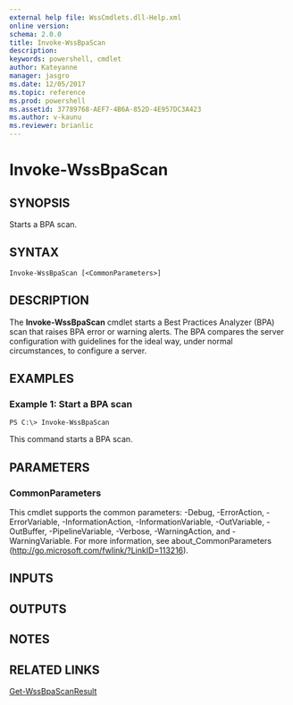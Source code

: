 ```yaml
---
external help file: WssCmdlets.dll-Help.xml
online version: 
schema: 2.0.0
title: Invoke-WssBpaScan
description: 
keywords: powershell, cmdlet
author: Kateyanne
manager: jasgro
ms.date: 12/05/2017
ms.topic: reference
ms.prod: powershell
ms.assetid: 37789768-AEF7-4B6A-852D-4E957DC3A423
ms.author: v-kaunu
ms.reviewer: brianlic
---
```


# Invoke-WssBpaScan

## SYNOPSIS
Starts a BPA scan.

## SYNTAX

```
Invoke-WssBpaScan [<CommonParameters>]
```

## DESCRIPTION
The **Invoke-WssBpaScan** cmdlet starts a Best Practices Analyzer (BPA) scan that raises BPA error or warning alerts.
The BPA compares the server configuration with guidelines for the ideal way, under normal circumstances, to configure a server.

## EXAMPLES

### Example 1: Start a BPA scan
```
PS C:\> Invoke-WssBpaScan
```

This command starts a BPA scan.

## PARAMETERS

### CommonParameters
This cmdlet supports the common parameters: -Debug, -ErrorAction, -ErrorVariable, -InformationAction, -InformationVariable, -OutVariable, -OutBuffer, -PipelineVariable, -Verbose, -WarningAction, and -WarningVariable. For more information, see about_CommonParameters (http://go.microsoft.com/fwlink/?LinkID=113216).

## INPUTS

## OUTPUTS

## NOTES

## RELATED LINKS

[Get-WssBpaScanResult](./Get-WssBpaScanResult.md)

